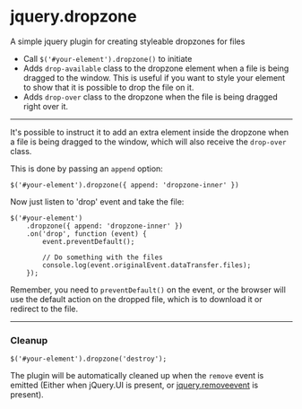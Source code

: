 # jquery.dropzone
A simple jquery plugin for creating styleable dropzones for files

* Call `$('#your-element').dropzone()` to initiate
* Adds `drop-available` class to the dropzone element when a file is being dragged to the window. This is useful if you want to style your element to show that it is possible to drop the file on it.
* Adds `drop-over` class to the dropzone when the file is being dragged right over it.

---

It's possible to instruct it to add an extra element inside the dropzone when a file is being dragged to the window, 
which will also receive the `drop-over` class.

This is done by passing an `append` option:

```
$('#your-element').dropzone({ append: 'dropzone-inner' })
```

Now just listen to 'drop' event and take the file:
```
$('#your-element')
    .dropzone({ append: 'dropzone-inner' })
    .on('drop', function (event) {
        event.preventDefault();

        // Do something with the files
        console.log(event.originalEvent.dataTransfer.files);
    });
```

Remember, you need to `preventDefault()` on the event, or the browser will use the default action on the dropped file, which is to download it or redirect to the file.

---

### Cleanup

```
$('#your-element').dropzone('destroy');
```

The plugin will be automatically cleaned up when the `remove` event is emitted (Either when jQuery.UI is present, or [jquery.removeevent](https://github.com/danielgindi/jquery.removeevent) is present).